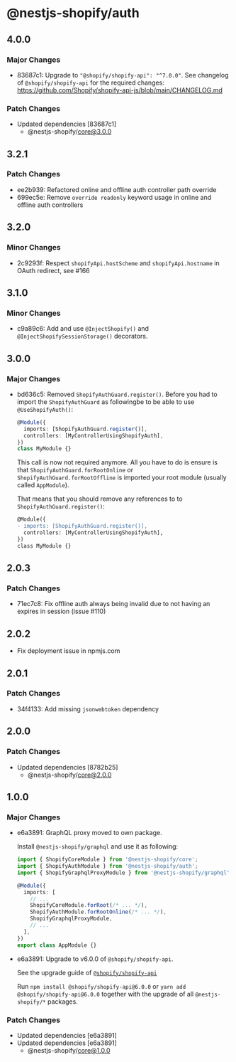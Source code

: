 # @nestjs-shopify/auth

## 4.0.0

### Major Changes

- 83687c1: Upgrade to `"@shopify/shopify-api": "^7.0.0"`. See changelog of `@shopify/shopify-api` for the required changes: https://github.com/Shopify/shopify-api-js/blob/main/CHANGELOG.md

### Patch Changes

- Updated dependencies [83687c1]
  - @nestjs-shopify/core@3.0.0

## 3.2.1

### Patch Changes

- ee2b939: Refactored online and offline auth controller path override
- 699ec5e: Remove `override readonly` keyword usage in online and offline auth controllers

## 3.2.0

### Minor Changes

- 2c9293f: Respect `shopifyApi.hostScheme` and `shopifyApi.hostname` in OAuth redirect, see #166

## 3.1.0

### Minor Changes

- c9a89c6: Add and use `@InjectShopify()` and `@InjectShopifySessionStorage()` decorators.

## 3.0.0

### Major Changes

- bd636c5: Removed `ShopifyAuthGuard.register()`. Before you had to import the `ShopifyAuthGuard` as followingbe to be able to use `@UseShopifyAuth()`:

  ```ts
  @Module({
    imports: [ShopifyAuthGuard.register()],
    controllers: [MyControllerUsingShopifyAuth],
  })
  class MyModule {}
  ```

  This call is now not required anymore. All you have to do is ensure is that `ShopifyAuthGuard.forRootOnline` or `ShopifyAuthGuard.forRootOffline` is imported your root module (usually called `AppModule`).

  That means that you should remove any references to to `ShopifyAuthGuard.register()`:

  ```diff
  @Module({
  - imports: [ShopifyAuthGuard.register()],
    controllers: [MyControllerUsingShopifyAuth],
  })
  class MyModule {}
  ```

## 2.0.3

### Patch Changes

- 71ec7c8: Fix offline auth always being invalid due to not having an expires in session (issue #110)

## 2.0.2

- Fix deployment issue in npmjs.com

## 2.0.1

### Patch Changes

- 34f4133: Add missing `jsonwebtoken` dependency

## 2.0.0

### Patch Changes

- Updated dependencies [8782b25]
  - @nestjs-shopify/core@2.0.0

## 1.0.0

### Major Changes

- e6a3891: GraphQL proxy moved to own package.

  Install `@nestjs-shopify/graphql` and use it as following:

  ```ts
  import { ShopifyCoreModule } from '@nestjs-shopify/core';
  import { ShopifyAuthModule } from '@nestjs-shopify/auth';
  import { ShopifyGraphqlProxyModule } from '@nestjs-shopify/graphql';

  @Module({
    imports: [
      // ...
      ShopifyCoreModule.forRoot(/* ... */),
      ShopifyAuthModule.forRootOnline(/* ... */),
      ShopifyGraphqlProxyModule,
      // ...
    ],
  })
  export class AppModule {}
  ```

- e6a3891: Upgrade to v6.0.0 of `@shopify/shopify-api`.

  See the upgrade guide of [`@shopify/shopify-api`](https://github.com/Shopify/shopify-api-js/blob/main/docs/migrating-to-v6.md)

  Run `npm install @shopify/shopify-api@6.0.0` or `yarn add @shopify/shopify-api@6.0.0` together with the upgrade of all `@nestjs-shopify/*` packages.

### Patch Changes

- Updated dependencies [e6a3891]
- Updated dependencies [e6a3891]
  - @nestjs-shopify/core@1.0.0
